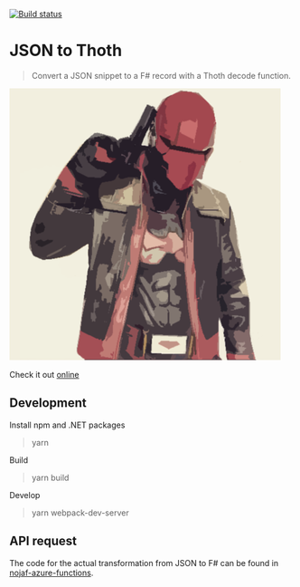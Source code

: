 [![Build status](https://ci.appveyor.com/api/projects/status/43mi818ibynydpsw/branch/master?svg=true)](https://ci.appveyor.com/project/nojaf/jason-to-thoth/branch/master)

# JSON to Thoth

> Convert a JSON snippet to a F# record with a Thoth decode function.

![Red Hood](logo.png)

Check it out [online](https://nojaf.com/redhood/)

## Development

Install npm and .NET packages

> yarn

Build

> yarn build

Develop

> yarn webpack-dev-server

## API request

The code for the actual transformation from JSON to F# can be found in [nojaf-azure-functions](https://github.com/nojaf/nojaf-azure-functions).